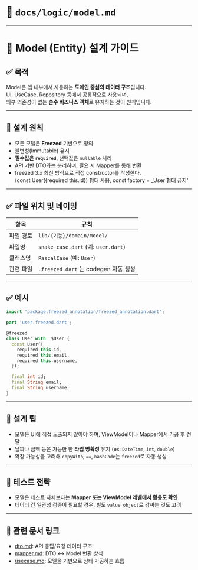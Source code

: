 # 📄 `docs/logic/model.md`

---

# 🧬 Model (Entity) 설계 가이드

## ✅ 목적

Model은 앱 내부에서 사용하는 **도메인 중심의 데이터 구조**입니다.  
UI, UseCase, Repository 등에서 공통적으로 사용되며,  
외부 의존성이 없는 **순수 비즈니스 객체**로 유지하는 것이 원칙입니다.

---

## 🧱 설계 원칙

- 모든 모델은 **Freezed** 기반으로 정의
- 불변성(Immutable) 유지
- **필수값은 `required`**, 선택값은 `nullable` 처리
- API 기반 DTO와는 분리하며, 필요 시 Mapper를 통해 변환
- freezed 3.x 최신 방식으로 직접 constructor를 작성한다.  
  (const User({required this.id}) 형태 사용, const factory = _User 형태 금지'

---

## ✅ 파일 위치 및 네이밍

| 항목 | 규칙 |
|------|------|
| 파일 경로 | `lib/{기능}/domain/model/` |
| 파일명 | `snake_case.dart` (예: `user.dart`) |
| 클래스명 | `PascalCase` (예: `User`) |
| 관련 파일 | `.freezed.dart` 는 codegen 자동 생성 |

---

## ✅ 예시

```dart
import 'package:freezed_annotation/freezed_annotation.dart';

part 'user.freezed.dart';

@freezed
class User with _$User {
  const User({
    required this.id,
    required this.email,
    required this.username,
  });

  final int id;
  final String email;
  final String username;
}
```

---

## 📌 설계 팁

- 모델은 UI에 직접 노출되지 않아야 하며, ViewModel이나 Mapper에서 가공 후 전달
- 날짜나 금액 등은 가능한 한 **타입 명확성** 유지 (ex: `DateTime`, `int`, `double`)
- 확장 가능성을 고려해 `copyWith`, `==`, `hashCode`는 `freezed`로 자동 생성

---

## 🧪 테스트 전략

- 모델은 테스트 자체보다는 **Mapper 또는 ViewModel 레벨에서 활용도 확인**
- 데이터 간 일관성 검증이 필요할 경우, 별도 `value object`로 감싸는 것도 고려

---

## 🔁 관련 문서 링크

- [dto.md](dto.md): API 응답/요청 데이터 구조
- [mapper.md](mapper.md): DTO ↔ Model 변환 방식
- [usecase.md](usecase.md): 모델을 기반으로 상태 가공하는 흐름